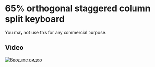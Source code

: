 65% orthogonal staggered column split keyboard
==

You may not use this for any commercial purpose.

Video
--

[![Вводное видео](https://img.youtube.com/vi/OgppSAD-pnE/0.jpg)](https://www.youtube.com/watch?v=OgppSAD-pnE "Вводное видео")
